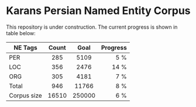 # Karans Persian Named Entity Corpus
This repository is under construction. The current progress is shown in table below: 

| NE Tags        | Count            | Goal          | Progress      |
| ------------- |:-------------:|:-------------:| -----:|
| PER         | 285             | 5109    | 5 %    |
| LOC         | 356             | 2476    | 14 %    |
| ORG         | 305             | 4181    | 7 %    |
| Total         | 946            | 11766   | 8 %   |
|Corpus size | 16510            | 250000   | 6 %   |



